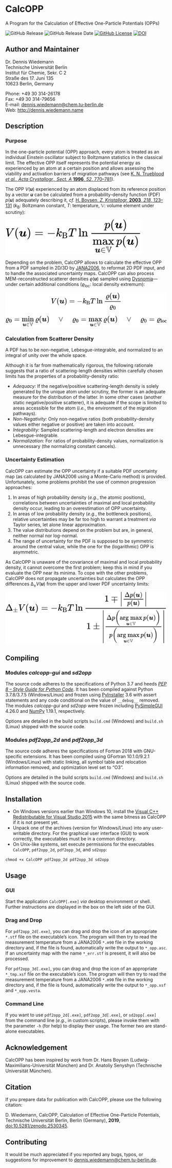# CalcOPP
A Program for the Calculation of Effective One-Particle Potentials (OPPs)

<img src="https://img.shields.io/github/release/dewiedem/calcopp/all.svg" alt="GitHub Release" data-external="1" /> <img src="https://img.shields.io/github/release-date/dewiedem/calcopp.svg" alt="GitHub Release Date" data-external="1" /> [<img src="https://img.shields.io/github/license/dewiedem/calcopp.svg" alt="GitHub License" data-external="1" />](./LICENSE) [![DOI](https://img.shields.io/badge/DOI-10.5281%2Fzenodo.2530345-blue.svg)](https://doi.org/10.5281/zenodo.2530345)

## Author and Maintainer
Dr. Dennis Wiedemann\
Technische Universität Berlin\
Institut für Chemie, Sekr. C 2\
Straße des 17. Juni 135\
10623 Berlin, Germany

Phone:	+49 30 314-26178\
Fax:	+49 30 314-79656\
E-mail:	[dennis.wiedemann@chem.tu-berlin.de](mailto:dennis.wiedemann@chem.tu-berlin.de)\
Web:	http://dennis.wiedemann.name

## Description
### Purpose
In the one-particle potential (OPP) approach, every atom is treated as an individual Einstein oscillator subject to Boltzmann statistics in the classical limit. The effective OPP itself represents the potential energy as experienced by an atom at a certain position and allows assessing the viability and activation barriers of migration pathways (see [K. N. Trueblood *et al.*, *Acta Crystallogr., Sect. A* **1996**, *52*, 770–781](https://doi.org/10.1107/S0108767396005697)).

The OPP *V*(***u***) experienced by an atom displaced from its reference position by a vector ***u*** can be calculated from a probability-density function (PDF) *p*(***u***) adequately describing it, *cf.* [H. Boysen, *Z. Kristallogr.* **2003**, *218*, 123–131](https://doi.org/10.1524/zkri.218.2.123.20668) (*k*<sub>B</sub>: Boltzmann constant, *T*: temperature, 𝕍: volume element under scrutiny): 

![Equation 1](./images/equation_1.svg)

Depending on the problem, CalcOPP allows to calculate the effective OPP from a PDF sampled in 2D/3D by [JANA2006](http://jana.fzu.cz/), to reformat 2D PDF input, and to handle the associated uncertainty maps. CalcOPP can also process MEM-reconstructed scatterer densities *ϱ*(***u***) sampled using [Dysnomia](https://jp-minerals.org/dysnomia/en/)—under certain additional conditions (*ϱ*<sub>loc</sub>: local density extremum): 

![Equation 2](./images/equation_2.svg)


### Calculation from Scatterer Density 
A PDF has to be non-negative, Lebesgue-integrable, and normalized to an integral of unity over the whole space.

Although it is far from mathematically rigorous, the following rationale suggests that a ratio of scattering-length densities within carefully chosen limits has the properties of a probability-density ratio:
- *Adequacy:* If the negative/positive scattering-length density is solely generated by the unique atom under scrutiny, the former is an adequate measure for the distribution of the latter. In some other cases (another static negative/positive scatterer), it is adequate if the scope is limited to areas accessible for the atom (*i.e.*, the environment of the migration pathways).
- *Non-Negativity:* Only non-negative ratios (both probability-density values either negative or positive) are taken into account.
- *Integrability:* Sampled scattering-length and electron densities are Lebesgue-integrable.
- *Normalization:* For ratios of probability-density values, normalization is unnecessary (the normalizing constant cancels).

### Uncertainty Estimation
CalcOPP can estimate the OPP uncertainty if a suitable PDF uncertainty map (as calculated by JANA2006 using a Monte-Carlo method) is provided. Unfortunately, some problems prohibit the use of common progression approaches:
1. In areas of high probability density (*e.g.*, the atomic positions), correlations between uncertainties of maximal and local probability density occur, leading to an overestimation of OPP uncertainty.
2. In areas of low probability density (*e.g.*, the bottleneck positions), relative uncertainties may be far too high to warrant a treatment *via* Taylor series, let alone linear approximation.
3. The value distributions depend on the problem but are, in general, neither normal nor log-normal.
4. The range of uncertainty for the PDF is supposed to be symmetric around the central value, while the one for the (logarithmic) OPP is asymmetric.

As CalcOPP is unaware of the covariance of maximal and local probability density, it cannot overcome the first problem; keep this in mind if you evaluate the OPP near its minima. To cope with the other problems, CalcOPP does not propagate uncertainties but calculates the OPP differences Δ<sub>±</sub>*V*(***u***) from the upper and lower PDF uncertainty limits:

![Equation 3](./images/equation_3.svg)

## Compiling
### Modules *calcopp-gui* and *sd2opp*
The source code adheres to the specifications of Python 3.7 and heeds [*PEP 8 – Style Guide for Python Code*](https://www.python.org/dev/peps/pep-0008/). It has been compiled against Python 3.7.8/3.7.5 (Windows/Linux) and frozen using [PyInstaller](https://www.pyinstaller.org/) 3.6 with assert statements and any code conditional on the value of `__debug__` removed. The modules *calcopp-gui* and *sd2opp* were frozen including [PySimpleGUI](https://pypi.org/project/PySimpleGUI/) 4.26.0 and [NumPy](https://www.numpy.org/) 1.19.1, respectively.

Options are detailed in the build scripts `build.cmd` (Windows) and `build.sh` (Linux) shipped with the source code.

### Modules *pdf2opp_2d* and *pdf2opp_3d*
The source code adheres the specifications of Fortran 2018 with GNU-specific extensions. It has been compiled using GFortran 10.1.0/9.2.1 (Windows/Linux) with static linking, all symbol table and relocation information removed, and optimization level set to “O3”.

Options are detailed in the build scripts `build.cmd` (Windows) and `build.sh` (Linux) shipped with the source code.

## Installation
- On Windows versions earlier than Windows 10, install the [Visual C++ Redistributable for Visual Studio 2015](https://www.microsoft.com/en-US/download/details.aspx?id=48145) with the same bitness as CalcOPP if it is not present yet.
- Unpack one of the archives (version for Windows/Linux) into any user-writable directory. For the graphical user interface (GUI) to work correctly, the executables must be in a common directory.
- On Unix-like systems, set execute permissions for the executables `CalcOPP`, `pdf2opp_2d`, `pdf2opp_3d`, and `sd2opp`:
```
chmod +x CalcOPP pdf2opp_2d pdf2opp_3d sd2opp
```

## Usage
### GUI
Start the application `CalcOPP[.exe]` *via* desktop environment or shell. Further instructions are displayed in the box on the left side of the GUI. 

### Drag and Drop
For `pdf2opp_2d[.exe]`, you can drag and drop the icon of an appropriate `*.stf` file on the executable’s icon. The program will then try to read the measurement temperature from a JANA2006 `*.m90` file in the working directory and, if the file is found, automatically write the output to `*_opp.asc`. If an uncertainty map with the name `*_err.stf` is present, it will also be processed.

For `pdf2opp_3d[.exe]`, you can drag and drop the icon of an appropriate `*_tmp.xsf` file on the executable’s icon. The program will then try to read the measurement temperature from a JANA2006 `*.m90` file in the working directory and, if the file is found, automatically write the output to `*_opp.xsf` and `*_opp.vesta`.

### Command Line
If you want to use `pdf2opp_2d[.exe]`, `pdf2opp_3d[.exe]`, or `sd2opp[.exe]` from the command line (*e.g.*, in custom scripts), please invoke them with the parameter `-h` (for help) to display their usage. The former two are stand-alone executables.

## Acknowledgement
CalcOPP has been inspired by work from Dr. Hans Boysen (Ludwig-Maximilians-Universität München) and Dr. Anatoliy Senyshyn (Technische Universität München).

## Citation
If you prepare data for publication with CalcOPP, please use the following citation:

D. Wiedemann, CalcOPP, Calculation of Effective One-Particle Potentials, Technische Universität Berlin, Berlin (Germany), **2019**, [doi:10.5281/zenodo.2530345](https://doi.org/10.5281/zenodo.2530345).

## Contributing
It would be much appreciated if you reported any bugs, typos, or suggestions for improvement to [dennis.wiedemann@chem.tu-berlin.de](mailto:dennis.wiedemann@chem.tu-berlin.de).
